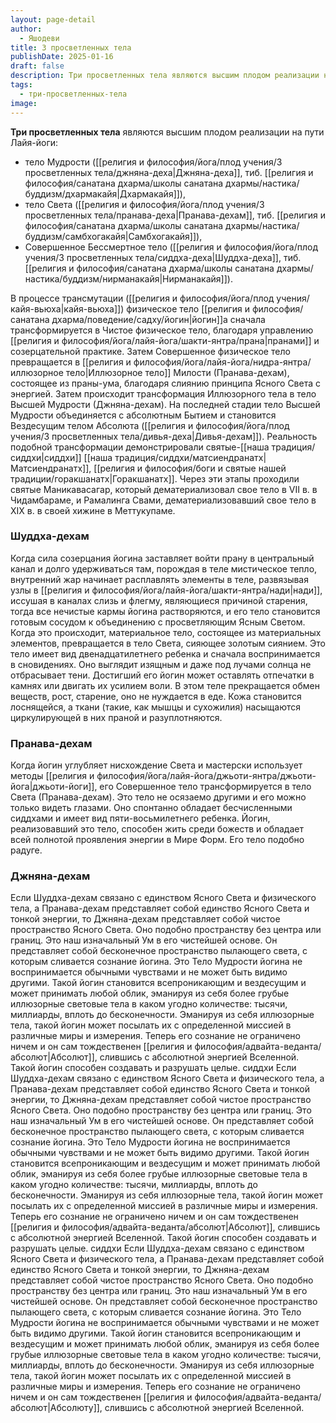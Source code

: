 ```yaml
---
layout: page-detail
author:
  - Яшодеви
title: 3 просветленных тела
publishDate: 2025-01-16
draft: false
description: Три просветленных тела являются высшим плодом реализации на пути Лайя-йоги.
tags:
  - три-просветленных-тела
image:
---
```

**Три просветленных тела** являются высшим плодом реализации на пути Лайя-йоги:

- тело Мудрости ([[религия и философия/йога/плод учения/3 просветленных тела/джняна-деха|Джняна-деха]], тиб. [[религия и философия/санатана дхарма/школы санатана дхармы/настика/буддизм/дхармакайя|Дхармакайя]]),
- тело Света ([[религия и философия/йога/плод учения/3 просветленных тела/пранава-деха|Пранава-дехам]], тиб. [[религия и философия/санатана дхарма/школы санатана дхармы/настика/буддизм/самбхогакайя|Самбхогакайя]]),
- Совершенное Бессмертное тело ([[религия и философия/йога/плод учения/3 просветленных тела/сиддха-деха|Шуддха-деха]], тиб. [[религия и философия/санатана дхарма/школы санатана дхармы/настика/буддизм/нирманакайя|Нирманакайя]]).

В процессе трансмутации ([[религия и философия/йога/плод учения/кайя-вьюха|кайя-вьюха]]) физическое тело [[религия и философия/санатана дхарма/поведение/садху/йогин|йогин]]а сначала трансформируется в Чистое физическое тело, благодаря управлению [[религия и философия/йога/лайя-йога/шакти-янтра/прана|пранами]] и созерцательной практике. Затем Совершенное физическое тело превращается в [[религия и философия/йога/лайя-йога/нидра-янтра/иллюзорное тело|Иллюзорное тело]] Милости (Пранава-дехам), состоящее из праны-ума, благодаря слиянию принципа Ясного Света с энергией. Затем происходит трансформация Иллюзорного тела в тело Высшей Мудрости (Джняна-дехам).
На последней стадии тело Высшей Мудрости объединяется с абсолютным Бытием и становится Вездесущим телом Абсолюта ([[религия и философия/йога/плод учения/3 просветленных тела/дивья-деха|Дивья-дехам]]). Реальность подобной трансформации демонстрировали святые-[[наша традиция/сиддхи|сиддхи]] [[наша традиция/сиддхи/матсиендранатх|Матсиендранатх]], [[религия и философия/боги и святые нашей традиции/горакшанатх|Горакшанатх]]. Через эти этапы проходили святые Маникавасагар, который дематериализовал свое тело в VII в. в Чидамбараме, и Рамалинга Свами, дематериализовавший свое тело в XIX в. в своей хижине в Меттукупаме.

### Шуддха-дехам
Когда сила созерцания йогина заставляет войти прану в центральный канал и долго удерживаться там, порождая в теле мистическое тепло, внутренний жар начинает расплавлять элементы в теле, развязывая узлы в [[религия и философия/йога/лайя-йога/шакти-янтра/нади|нади]], иссушая в каналах слизь и флегму, являющиеся причиной старения, тогда все нечистые кармы йогина растворяются, и его тело становится готовым сосудом к объединению с просветляющим Ясным Светом. Когда это происходит, материальное тело, состоящее из материальных элементов, превращается в тело Света, сияющее золотым сиянием. Это тело имеет вид двенадцатилетнего ребенка и сначала воспринимается в сновидениях. Оно выглядит изящным и даже под лучами солнца не отбрасывает тени. Достигший его йогин может оставлять отпечатки в камнях или двигать их усилием воли. В этом теле прекращается обмен веществ, рост, старение, оно не нуждается в еде. Кожа становится лоснящейся, а ткани (такие, как мышцы и сухожилия) насыщаются циркулирующей в них праной и разуплотняются. 

### Пранава-дехам
Когда йогин углубляет нисхождение Света и мастерски использует методы [[религия и философия/йога/лайя-йога/джьоти-янтра/джьоти-йога|джьоти-йоги]], его Совершенное тело трансформируется в тело Света (Пранава-дехам). Это тело не осязаемо другими и его можно только видеть глазами. Оно спонтанно обладает бесчисленными сиддхами и имеет вид пяти-восьмилетнего ребенка. Йогин, реализовавший это тело, способен жить среди божеств и обладает всей полнотой проявления энергии в Мире Форм. Его тело подобно радуге.

### Джняна-дехам
Если Шуддха-дехам связано с единством Ясного Света и физического тела, а Пранава-дехам представляет собой единство Ясного Света и тонкой энергии, то Джняна-дехам представляет собой чистое пространство Ясного Света. Оно подобно пространству без центра или границ. Это наш изначальный Ум в его чистейшей основе. Он представляет собой бесконечное пространство пылающего света, с которым сливается сознание йогина. Это Тело Мудрости йогина не воспринимается обычными чувствами и не может быть видимо другими. Такой йогин становится всепроникающим и вездесущим и может принимать любой облик, эманируя из себя более грубые иллюзорные световые тела в каком угодно количестве: тысячи, миллиарды, вплоть до бесконечности. Эманируя из себя иллюзорные тела, такой йогин может посылать их с определенной миссией в различные миры и измерения. Теперь его сознание не ограничено ничем и он сам тождественен [[религия и философия/адвайта-веданта/абсолют|Абсолют]], слившись с абсолютной энергией Вселенной. Такой йогин способен создавать и разрушать целые. сиддхи
Если Шуддха-дехам связано с единством Ясного Света и физического тела, а Пранава-дехам представляет собой единство Ясного Света и тонкой энергии, то Джняна-дехам представляет собой чистое пространство Ясного Света. Оно подобно пространству без центра или границ. Это наш изначальный Ум в его чистейшей основе. Он представляет собой бесконечное пространство пылающего света, с которым сливается сознание йогина. Это Тело Мудрости йогина не воспринимается обычными чувствами и не может быть видимо другими. Такой йогин становится всепроникающим и вездесущим и может принимать любой облик, эманируя из себя более грубые иллюзорные световые тела в каком угодно количестве: тысячи, миллиарды, вплоть до бесконечности. Эманируя из себя иллюзорные тела, такой йогин может посылать их с определенной миссией в различные миры и измерения. Теперь его сознание не ограничено ничем и он сам тождественен [[религия и философия/адвайта-веданта/абсолют|Абсолют]], слившись с абсолютной энергией Вселенной. Такой йогин способен создавать и разрушать целые. сиддхи
Если Шуддха-дехам связано с единством Ясного Света и физического тела, а Пранава-дехам представляет собой единство Ясного Света и тонкой энергии, то Джняна-дехам представляет собой чистое пространство Ясного Света. Оно подобно пространству без центра или границ. Это наш изначальный Ум в его чистейшей основе. Он представляет собой бесконечное пространство пылающего света, с которым сливается сознание йогина. Это Тело Мудрости йогина не воспринимается обычными чувствами и не может быть видимо другими. Такой йогин становится всепроникающим и вездесущим и может принимать любой облик, эманируя из себя более грубые иллюзорные световые тела в каком угодно количестве: тысячи, миллиарды, вплоть до бесконечности. Эманируя из себя иллюзорные тела, такой йогин может посылать их с определенной миссией в различные миры и измерения. Теперь его сознание не ограничено ничем и он сам тождественен [[религия и философия/адвайта-веданта/абсолют|Абсолюту]], слившись с абсолютной энергией Вселенной.
